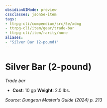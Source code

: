 ```yaml
---
obsidianUIMode: preview
cssclasses: json5e-item
tags:
- ttrpg-cli/compendium/src/5e/xdmg
- ttrpg-cli/item/gear/trade-bar
- ttrpg-cli/item/rarity/none
aliases: 
- "Silver Bar (2-pound)"
---
```

# Silver Bar (2-pound)
*Trade bar*  


- **Cost**: 10 gp
**Weight**: 2.0 lbs.

*Source: Dungeon Master's Guide (2024) p. 213*